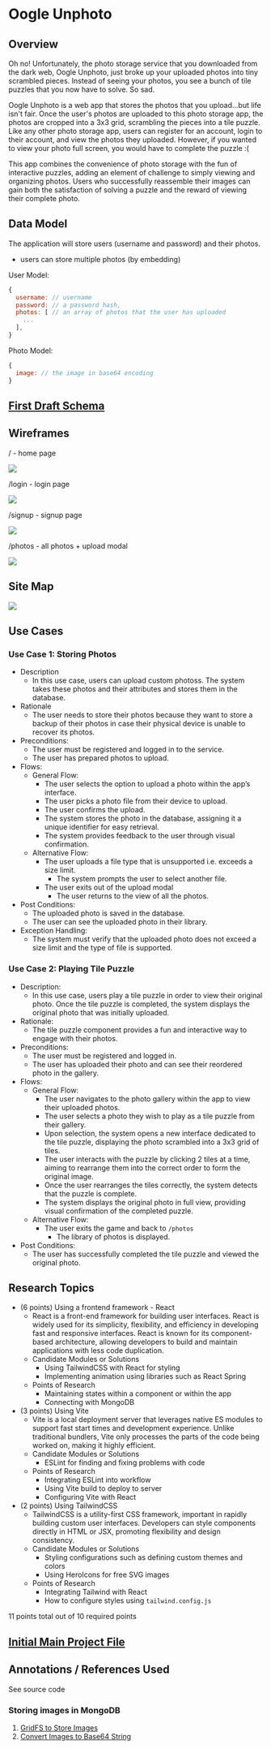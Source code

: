 # Oogle Unphoto

## Overview

Oh no! Unfortunately, the photo storage service that you downloaded from the dark web, Oogle Unphoto, just broke up your uploaded photos into tiny scrambled pieces. Instead of seeing your photos, you see a bunch of tile puzzles that you now have to solve. So sad.

Oogle Unphoto is a web app that stores the photos that you upload...but life isn't fair. Once the user's photos are uploaded to this photo storage app, the photos are cropped into a 3x3 grid, scrambling the pieces into a tile puzzle. Like any other photo storage app, users can register for an account, login to their account, and view the photos they uploaded. However, if you wanted to view your photo full screen, you would have to complete the puzzle :(

This app combines the convenience of photo storage with the fun of interactive puzzles, adding an element of challenge to simply viewing and organizing photos. Users who successfully reassemble their images can gain both the satisfaction of solving a puzzle and the reward of viewing their complete photo.

## Data Model

The application will store users (username and password) and their photos.

- users can store multiple photos (by embedding)

User Model:

```javascript
{
  username: // username
  password: // a password hash,
  photos: [ // an array of photos that the user has uploaded
    ...
  ],
}
```

Photo Model:
```javascript
{
  image: // the image in base64 encoding
}
```

## [First Draft Schema](db.js) 

## Wireframes

/ - home page

![](documentation/home.jpg)

/login - login page

![](documentation/login.jpg)

/signup - signup page

![](documentation/signup.jpg)

/photos - all photos + upload modal

![](documentation/photos.jpg)

## Site Map

![](documentation/sitemap.jpg)

## Use Cases

### Use Case 1: Storing Photos
- Description
  - In this use case, users can upload custom photoss. The system takes these photos and their attributes and stores them in the database.
- Rationale
  - The user needs to store their photos because they want to store a backup of their photos in case their physical device is unable to recover its photos.
- Preconditions: 
  - The user must be registered and logged in to the service.
  - The user has prepared photos to upload.
- Flows:
  - General Flow:
    - The user selects the option to upload a photo within the app’s interface.
    - The user picks a photo file from their device to upload.
    - The user confirms the upload.
    - The system stores the photo in the database, assigning it a unique identifier for easy retrieval.
    - The system provides feedback to the user through visual confirmation.
  - Alternative Flow:
    - The user uploads a file type that is unsupported i.e. exceeds a size limit.
      - The system prompts the user to select another file.
    - The user exits out of the upload modal
      - The user returns to the view of all the photos.
- Post Conditions:
  - The uploaded photo is saved in the database.
  - The user can see the uploaded photo in their library.
- Exception Handling:
  - The system must verify that the uploaded photo does not exceed a size limit and the type of file is supported.

### Use Case 2: Playing Tile Puzzle
- Description:
  - In this use case, users play a tile puzzle in order to view their original photo. Once the tile puzzle is completed, the system displays the original photo that was initially uploaded. 
- Rationale:
  - The tile puzzle component provides a fun and interactive way to engage with their photos.
- Preconditions:
  - The user must be registered and logged in.
  - The user has uploaded their photo and can see their reordered photo in the gallery.
- Flows:
  - General Flow:
    - The user navigates to the photo gallery within the app to view their uploaded photos.
    - The user selects a photo they wish to play as a tile puzzle from their gallery.
    - Upon selection, the system opens a new interface dedicated to the tile puzzle, displaying the photo scrambled into a 3x3 grid of tiles.
    - The user interacts with the puzzle by clicking 2 tiles at a time, aiming to rearrange them into the correct order to form the original image.
    - Once the user rearranges the tiles correctly, the system detects that the puzzle is complete.
    - The system displays the original photo in full view, providing visual confirmation of the completed puzzle.
  - Alternative Flow:
    - The user exits the game and back to `/photos`
      - The library of photos is displayed.
- Post Conditions:
  - The user has successfully completed the tile puzzle and viewed the original photo.

## Research Topics

- (6 points) Using a frontend framework - React
  - React is a front-end framework for building user interfaces. React is widely used for its simplicity, flexibility, and efficiency in developing fast and responsive interfaces. React is known for its component-based architecture, allowing developers to build and maintain applications with less code duplication.
  - Candidate Modules or Solutions
    - Using TailwindCSS with React for styling
    - Implementing animation using libraries such as React Spring
  - Points of Research
    - Maintaining states within a component or within the app
    - Connecting with MongoDB
- (3 points) Using Vite
  - Vite is a local deployment server that leverages native ES modules to support fast start times and development experience. Unlike traditional bundlers, Vite only processes the parts of the code being worked on, making it highly efficient.
  - Candidate Modules or Solutions
    - ESLint for finding and fixing problems with code
  - Points of Research
    - Integrating ESLint into workflow 
    - Using Vite build to deploy to server
    - Configuring Vite with React
- (2 points) Using TailwindCSS
  - TailwindCSS is a utility-first CSS framework, important in rapidly building custom user interfaces. Developers can style components directly in HTML or JSX, promoting flexibility and design consistency.
  - Candidate Modules or Solutions
    - Styling configurations such as defining custom themes and colors
    - Using HeroIcons for free SVG images
  - Points of Research
    - Integrating Tailwind with React
    - How to configure styles using `tailwind.config.js`

11 points total out of 10 required points

## [Initial Main Project File](app.js) 

## Annotations / References Used
See source code

### Storing images in MongoDB
1. [GridFS to Store Images](https://www.mongodb.com/docs/drivers/node/current/fundamentals/gridfs)
2. [Convert Images to Base64 String](https://stackoverflow.com/questions/6150289/how-can-i-convert-an-image-into-base64-string-using-javascript)

